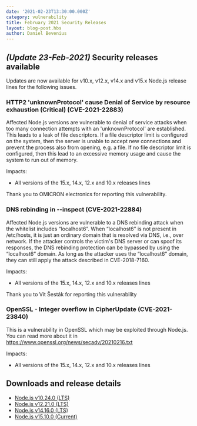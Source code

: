 ```yaml
---
date: '2021-02-23T13:30:00.000Z'
category: vulnerability
title: February 2021 Security Releases
layout: blog-post.hbs
author: Daniel Bevenius
---
```


## _(Update 23-Feb-2021)_ Security releases available

Updates are now available for v10.x, v12.x, v14.x and v15.x Node.js release lines for the following issues.

### HTTP2 'unknownProtocol' cause Denial of Service by resource exhaustion (Critical) (CVE-2021-22883)

Affected Node.js versions are vulnerable to denial of service attacks when too many connection attempts with an 'unknownProtocol' are established. This leads to a leak of file descriptors. If a file descriptor limit is configured on the system, then the server is unable to accept new connections and prevent the process also from opening, e.g. a file. If no file descriptor limit is configured, then this lead to an excessive memory usage and cause the system to run out of memory.

Impacts:

- All versions of the 15.x, 14.x, 12.x and 10.x releases lines

Thank you to OMICRON electronics for reporting this vulnerability.

### DNS rebinding in --inspect (CVE-2021-22884)

Affected Node.js versions are vulnerable to a DNS rebinding attack when the whitelist includes “localhost6”. When “localhost6” is not present in /etc/hosts, it is just an ordinary domain that is resolved via DNS, i.e., over network. If the attacker controls the victim's DNS server or can spoof its responses, the DNS rebinding protection can be bypassed by using the “localhost6” domain. As long as the attacker uses the “localhost6” domain, they can still apply the attack described in CVE-2018-7160.

Impacts:

- All versions of the 15.x, 14.x, 12.x and 10.x releases lines

Thank you to Vít Šesták for reporting this vulnerability

### OpenSSL - Integer overflow in CipherUpdate (CVE-2021-23840)

This is a vulnerability in OpenSSL which may be exploited through Node.js. You can read more about it in
https://www.openssl.org/news/secadv/20210216.txt

Impacts:

- All versions of the 15.x, 14.x, 12.x and 10.x releases lines

## Downloads and release details

- [Node.js v10.24.0 (LTS)](/blog/release/v10.24.0/)
- [Node.js v12.21.0 (LTS)](/blog/release/v12.21.0/)
- [Node.js v14.16.0 (LTS)](/blog/release/v14.16.0/)
- [Node.js v15.10.0 (Current)](/blog/release/v15.10.0/)
